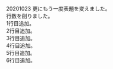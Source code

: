 20201023 更にもう一度表題を変えました。<br>
行数を削りました。<br>
1行目追加。<br>
2行目追加。<br>
3行目追加。<br>
4行目追加。<br>
5行目追加。<br>
6行目追加。